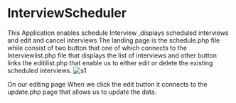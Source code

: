 # InterviewScheduler
This Application enables schedule Interview ,displays scheduled interviews and edit and cancel interviews
The landing page is the schedule.php file while consist of two button that one of which connects to the Interviewlist.php file that displays the list of interviews and other button links the editilist.php that enable us to either edit or delete the existing scheduled interviews.
![s1](https://user-images.githubusercontent.com/67660170/143289657-bc4abc05-4990-437f-9121-9f85c8cb114a.png)

On our editing page When we click the edit button it connects to the update.php page that allows us to update the data.
